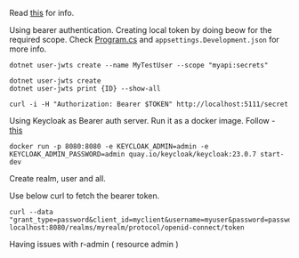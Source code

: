 Read [this][def] for info.

[def]: https://learn.microsoft.com/en-us/aspnet/core/security/authentication/jwt-authn?view=aspnetcore-8.0&tabs=linux

Using bearer authentication. Creating local token by doing beow for the required scope. Check [Program.cs](./Program.cs) and `appsettings.Development.json` for more info.

```
dotnet user-jwts create --name MyTestUser --scope "myapi:secrets"

dotnet user-jwts create
dotnet user-jwts print {ID} --show-all

curl -i -H "Authorization: Bearer $TOKEN" http://localhost:5111/secret
```

Using Keycloak as Bearer auth server. Run it as a docker image. Follow - [this]()

```
docker run -p 8080:8080 -e KEYCLOAK_ADMIN=admin -e KEYCLOAK_ADMIN_PASSWORD=admin quay.io/keycloak/keycloak:23.0.7 start-dev
```
Create realm, user and all.

Use below curl to fetch the bearer token.
```
curl --data "grant_type=password&client_id=myclient&username=myuser&password=passwd&client_secret=cliSecret" localhost:8080/realms/myrealm/protocol/openid-connect/token
```

Having issues with r-admin ( resource admin )

